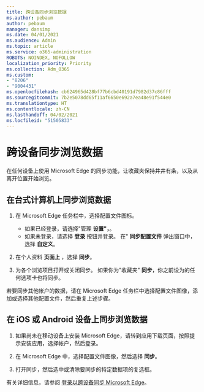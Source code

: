 ```yaml
---
title: 跨设备同步浏览数据
ms.author: pebaum
author: pebaum
manager: dansimp
ms.date: 04/01/2021
ms.audience: Admin
ms.topic: article
ms.service: o365-administration
ROBOTS: NOINDEX, NOFOLLOW
localization_priority: Priority
ms.collection: Adm_O365
ms.custom:
- "8206"
- "9004431"
ms.openlocfilehash: cb624965d428bf77b6cbd40191d7982d37c86fff
ms.sourcegitcommit: 7b2e5078dd65f11af6650e692a7ea48e91f544e0
ms.translationtype: HT
ms.contentlocale: zh-CN
ms.lasthandoff: 04/02/2021
ms.locfileid: "51505833"
---
```

# <a name="sync-your-browsing-data-across-your-devices"></a>跨设备同步浏览数据

在任何设备上使用 Microsoft Edge 的同步功能，让收藏夹保持井井有条，以及从离开位置开始浏览。

## <a name="sync-your-browsing-data-on-a-desktop-computer"></a>在台式计算机上同步浏览数据

1. 在 Microsoft Edge 任务栏中，选择配置文件图标。
    
    - 如果已经登录，请选择"管理 **设置"，**。
    - 如果未登录，请选择 **登录** 按钮并登录。 在" **同步配置文件** 弹出窗口中，选择 **自定义**。

1. 在个人资料 **页面上** ，选择 **同步**。

1. 为各个浏览项目打开或关闭同步。 如果你为"收藏夹" **同步**，你之前设为的任何选项卡也将同步。

若要同步其他帐户的数据，请在 Microsoft Edge 任务栏中选择配置文件图像，添加或选择其他配置文件，然后重复上述步骤。

## <a name="sync-your-browsing-data-on-your-ios-or-android-device"></a>在 iOS 或 Android 设备上同步浏览数据

1. 如果尚未在移动设备上安装 Microsoft Edge，请转到应用下载页面，按照提示安装应用，选择帐户，然后登录。

1. 在 Microsoft Edge 中，选择配置文件图像，然后选择 **同步**。

1. 打开同步，然后选中或清除要同步的特定数据项的复选框。

有关详细信息，请参阅 [登录以跨设备同步 Microsoft Edge](https://go.microsoft.com/fwlink/?linkid=2145501)。
